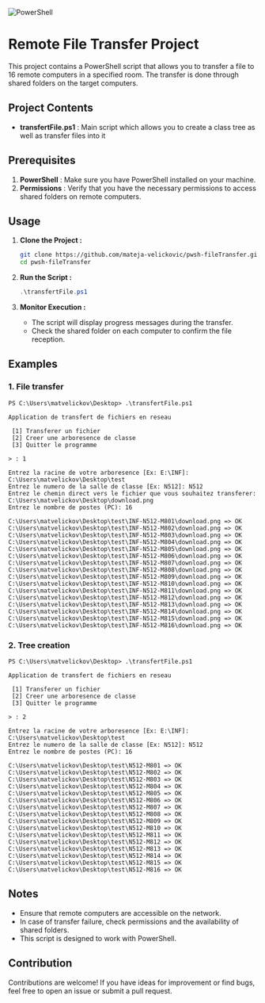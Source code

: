 ![PowerShell](https://img.shields.io/badge/PowerShell-%235391FE.svg?style=for-the-badge&logo=powershell&logoColor=white)
# Remote File Transfer Project

This project contains a PowerShell script that allows you to transfer a file to 16 remote computers in a specified room. The transfer is done through shared folders on the target computers.

## Project Contents
- **transfertFile.ps1** : Main script which allows you to create a class tree as well as transfer files into it

## Prerequisites
1. **PowerShell** : Make sure you have PowerShell installed on your machine.
2. **Permissions** : Verify that you have the necessary permissions to access shared folders on remote computers.

## Usage

1. **Clone the Project :**
    ```bash
    git clone https://github.com/mateja-velickovic/pwsh-fileTransfer.git
    cd pwsh-fileTransfer
    ```

2. **Run the Script :**
    ```powershell
    .\transfertFile.ps1
    ```

4. **Monitor Execution :**
    - The script will display progress messages during the transfer.
    - Check the shared folder on each computer to confirm the file reception.

## Examples

### 1. File transfer
```
PS C:\Users\matvelickov\Desktop> .\transfertFile.ps1

Application de transfert de fichiers en reseau

 [1] Transferer un fichier
 [2] Creer une arboresence de classe
 [3] Quitter le programme

> : 1

Entrez la racine de votre arboresence [Ex: E:\INF]: C:\Users\matvelickov\Desktop\test
Entrez le numero de la salle de classe [Ex: N512]: N512
Entrez le chemin direct vers le fichier que vous souhaitez transferer: C:\Users\matvelickov\Desktop\download.png
Entrez le nombre de postes (PC): 16

C:\Users\matvelickov\Desktop\test\INF-N512-M801\download.png => OK
C:\Users\matvelickov\Desktop\test\INF-N512-M802\download.png => OK
C:\Users\matvelickov\Desktop\test\INF-N512-M803\download.png => OK
C:\Users\matvelickov\Desktop\test\INF-N512-M804\download.png => OK
C:\Users\matvelickov\Desktop\test\INF-N512-M805\download.png => OK
C:\Users\matvelickov\Desktop\test\INF-N512-M806\download.png => OK
C:\Users\matvelickov\Desktop\test\INF-N512-M807\download.png => OK
C:\Users\matvelickov\Desktop\test\INF-N512-M808\download.png => OK
C:\Users\matvelickov\Desktop\test\INF-N512-M809\download.png => OK
C:\Users\matvelickov\Desktop\test\INF-N512-M810\download.png => OK
C:\Users\matvelickov\Desktop\test\INF-N512-M811\download.png => OK
C:\Users\matvelickov\Desktop\test\INF-N512-M812\download.png => OK
C:\Users\matvelickov\Desktop\test\INF-N512-M813\download.png => OK
C:\Users\matvelickov\Desktop\test\INF-N512-M814\download.png => OK
C:\Users\matvelickov\Desktop\test\INF-N512-M815\download.png => OK
C:\Users\matvelickov\Desktop\test\INF-N512-M816\download.png => OK
```

### 2. Tree creation
```
PS C:\Users\matvelickov\Desktop> .\transfertFile.ps1

Application de transfert de fichiers en reseau

 [1] Transferer un fichier
 [2] Creer une arboresence de classe
 [3] Quitter le programme

> : 2

Entrez la racine de votre arboresence [Ex: E:\INF]: C:\Users\matvelickov\Desktop\test
Entrez le numero de la salle de classe [Ex: N512]: N512
Entrez le nombre de postes (PC): 16

C:\Users\matvelickov\Desktop\test\N512-M801 => OK
C:\Users\matvelickov\Desktop\test\N512-M802 => OK
C:\Users\matvelickov\Desktop\test\N512-M803 => OK
C:\Users\matvelickov\Desktop\test\N512-M804 => OK
C:\Users\matvelickov\Desktop\test\N512-M805 => OK
C:\Users\matvelickov\Desktop\test\N512-M806 => OK
C:\Users\matvelickov\Desktop\test\N512-M807 => OK
C:\Users\matvelickov\Desktop\test\N512-M808 => OK
C:\Users\matvelickov\Desktop\test\N512-M809 => OK
C:\Users\matvelickov\Desktop\test\N512-M810 => OK
C:\Users\matvelickov\Desktop\test\N512-M811 => OK
C:\Users\matvelickov\Desktop\test\N512-M812 => OK
C:\Users\matvelickov\Desktop\test\N512-M813 => OK
C:\Users\matvelickov\Desktop\test\N512-M814 => OK
C:\Users\matvelickov\Desktop\test\N512-M815 => OK
C:\Users\matvelickov\Desktop\test\N512-M816 => OK
```

## Notes
- Ensure that remote computers are accessible on the network.
- In case of transfer failure, check permissions and the availability of shared folders.
- This script is designed to work with PowerShell.

## Contribution
Contributions are welcome! If you have ideas for improvement or find bugs, feel free to open an issue or submit a pull request.
